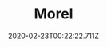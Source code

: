 ---
templateKey: blog-post
featuredpost: false
date: 2020-02-23T00:22:22.711Z
title: Morel
description: Sought after for its unique nutty flavor.
type: forage
sellPrice: 150
energy: 20
health: 9
featuredimage: /img/Morel.png
tags:
  - Spring
  - Secret Woods
  - Fried Mushroom
  - Life Elixir
  - Exotic Foraging Bundle
  - forageable
---